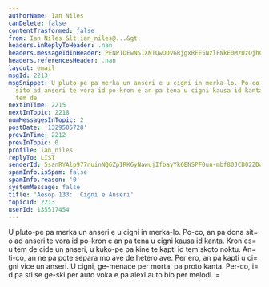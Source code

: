 ```yaml
---
authorName: Ian Niles
canDelete: false
contentTrasformed: false
from: Ian Niles &lt;ian_niles@...&gt;
headers.inReplyToHeader: .nan
headers.messageIdInHeader: PENPTDEwNS1XNTQwODVGRjgxREE5NzlFNkE0MzUzQjhCNjMwQHBoeC5nYmw+
headers.referencesHeader: .nan
layout: email
msgId: 2213
msgSnippet: U pluto-pe pa merka un anseri e u cigni in merka-lo. Po-co, an pa dona
  sito ad anseri te vora id po-kron e an pa tena u cigni kausa id kanta. Kron es u
  tem de
nextInTime: 2215
nextInTopic: 2218
numMessagesInTopic: 2
postDate: '1329505728'
prevInTime: 2212
prevInTopic: 0
profile: ian_niles
replyTo: LIST
senderId: 5sanRYAlp977nuinNQ6ZpIRK6yNawujIfbayYk6ENSPF0un-mbf80JCB02ZDo-VJhGDqVR9MsOs4EN__LiE0hUBpZNISVFtn
spamInfo.isSpam: false
spamInfo.reason: '0'
systemMessage: false
title: 'Aesop 133:  Cigni e Anseri'
topicId: 2213
userId: 135517454
---
```



U pluto-pe pa merka un anseri e u cigni in merka-lo. Po-co, an pa dona sit=
o ad anseri te vora id po-kron e an pa tena u cigni kausa id kanta. Kron es=
 u tem de cide un anseri, u kuko-pe pa kine te kapti id tem skoto noktu. An=
ti-co, an ne pa pote separa mo ave de hetero ave. Per ero, an pa kapti u ci=
gni vice un anseri. U cigni, ge-menace per morta, pa proto kanta. Per-co, i=
d pa sti se ge-ski per auto voka e pa alexi auto bio per melodi. 		 	   		 =
 

